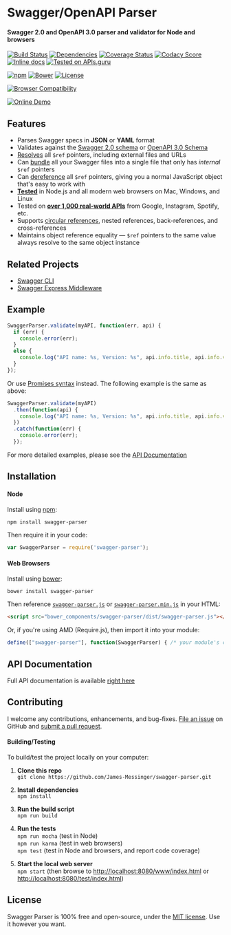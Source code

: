 Swagger/OpenAPI Parser
============================
#### Swagger 2.0 and OpenAPI 3.0 parser and validator for Node and browsers

[![Build Status](https://api.travis-ci.org/James-Messinger/swagger-parser.svg?branch=master)](https://travis-ci.org/James-Messinger/swagger-parser)
[![Dependencies](https://david-dm.org/James-Messinger/swagger-parser.svg)](https://david-dm.org/James-Messinger/swagger-parser)
[![Coverage Status](https://coveralls.io/repos/BigstickCarpet/swagger-parser/badge.svg?branch=master&service=github)](https://coveralls.io/r/BigstickCarpet/swagger-parser)
[![Codacy Score](https://api.codacy.com/project/badge/Grade/6d686f916836433b9c013379fbe1052c)](https://www.codacy.com/public/jamesmessinger/swagger-parser)
[![Inline docs](http://inch-ci.org/github/BigstickCarpet/swagger-parser.svg?branch=master&style=shields)](http://inch-ci.org/github/BigstickCarpet/swagger-parser)
[![Tested on APIs.guru](https://api.apis.guru/badges/tested_on.svg)](https://apis.guru/browse-apis/)

[![npm](http://img.shields.io/npm/v/swagger-parser.svg)](https://www.npmjs.com/package/swagger-parser)
[![Bower](http://img.shields.io/bower/v/swagger-parser.svg)](http://bower.io/)
[![License](https://img.shields.io/npm/l/swagger-parser.svg)](LICENSE)

[![Browser Compatibility](https://saucelabs.com/browser-matrix/swagger-parser.svg)](https://saucelabs.com/u/swagger-parser)

[![Online Demo](https://jamesmessinger.com/swagger-parser/www/img/demo.svg)](https://jamesmessinger.com/swagger-parser/)

Features
--------------------------
- Parses Swagger specs in **JSON** or **YAML** format
- Validates against the [Swagger 2.0 schema](https://github.com/swagger-api/swagger-spec/blob/master/schemas/v2.0/schema.json) or [OpenAPI 3.0 Schema](https://github.com/kogosoftwarellc/open-api/blob/master/packages/openapi-schema-validation/schema/openapi-3.0.json)
- [Resolves](docs/swagger-parser.md#resolveapi-options-callback) all `$ref` pointers, including external files and URLs
- Can [bundle](docs/swagger-parser.md#bundleapi-options-callback) all your Swagger files into a single file that only has _internal_ `$ref` pointers
- Can [dereference](docs/swagger-parser.md#dereferenceapi-options-callback) all `$ref` pointers, giving you a normal JavaScript object that's easy to work with
- **[Tested](https://jamesmessinger.com/swagger-parser/test/index.html)** in Node.js and all modern web browsers on Mac, Windows, and Linux
- Tested on **[over 1,000 real-world APIs](https://apis.guru/browse-apis/)** from Google, Instagram, Spotify, etc.
- Supports [circular references](docs/README.md#circular-refs), nested references, back-references, and cross-references
- Maintains object reference equality &mdash; `$ref` pointers to the same value always resolve to the same object instance


Related Projects
--------------------------
- [Swagger CLI](https://github.com/James-Messinger/swagger-cli)
- [Swagger Express Middleware](https://github.com/James-Messinger/swagger-express-middleware)


Example
--------------------------

```javascript
SwaggerParser.validate(myAPI, function(err, api) {
  if (err) {
    console.error(err);
  }
  else {
    console.log("API name: %s, Version: %s", api.info.title, api.info.version);
  }
});
```

Or use [Promises syntax](http://javascriptplayground.com/blog/2015/02/promises/) instead. The following example is the same as above:

```javascript
SwaggerParser.validate(myAPI)
  .then(function(api) {
    console.log("API name: %s, Version: %s", api.info.title, api.info.version);
  })
  .catch(function(err) {
    console.error(err);
  });
```

For more detailed examples, please see the [API Documentation](docs/README.md)


Installation
--------------------------
#### Node
Install using [npm](https://docs.npmjs.com/getting-started/what-is-npm):

```bash
npm install swagger-parser
```

Then require it in your code:

```javascript
var SwaggerParser = require('swagger-parser');
```

#### Web Browsers
Install using [bower](http://bower.io/):

```bash
bower install swagger-parser
```

Then reference [`swagger-parser.js`](dist/swagger-parser.js) or [`swagger-parser.min.js`](dist/swagger-parser.min.js) in your HTML:

```html
<script src="bower_components/swagger-parser/dist/swagger-parser.js"></script>
```

Or, if you're using AMD (Require.js), then import it into your module:

```javascript
define(["swagger-parser"], function(SwaggerParser) { /* your module's code */ })
```


API Documentation
--------------------------
Full API documentation is available [right here](docs/README.md)


Contributing
--------------------------
I welcome any contributions, enhancements, and bug-fixes.  [File an issue](https://github.com/James-Messinger/swagger-parser/issues) on GitHub and [submit a pull request](https://github.com/James-Messinger/swagger-parser/pulls).

#### Building/Testing
To build/test the project locally on your computer:

1. __Clone this repo__<br>
`git clone https://github.com/James-Messinger/swagger-parser.git`

2. __Install dependencies__<br>
`npm install`

3. __Run the build script__<br>
`npm run build`

4. __Run the tests__<br>
`npm run mocha` (test in Node)<br>
`npm run karma` (test in web browsers)<br>
`npm test` (test in Node and browsers, and report code coverage)

5. __Start the local web server__<br>
`npm start` (then browse to [http://localhost:8080/www/index.html](https://jamesmessinger.com/swagger-parser/www/index.html) or [http://localhost:8080/test/index.html](https://jamesmessinger.com/swagger-parser/test/index.html))


License
--------------------------
Swagger Parser is 100% free and open-source, under the [MIT license](LICENSE). Use it however you want.
